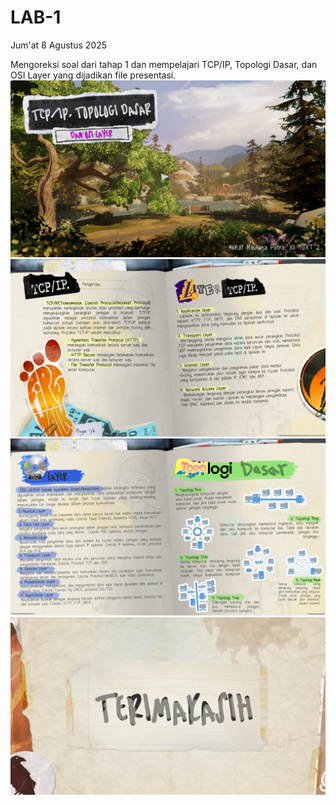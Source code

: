# LAB-1
Jum'at 8 Agustus 2025

Mengoreksi soal dari tahap 1 dan mempelajari TCP/IP, Topologi Dasar, dan OSI Layer yang dijadikan file presentasi.
![cover](cover.jpg)
![first](first.jpg)
![second](second.jpg)
![last](last.jpg)
